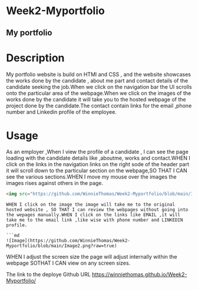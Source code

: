 # Week2-Myportfolio
## My portfolio 

# Description
My portfolio website is build on HTMl and CSS , and the website showcases the works done by the candidate , about me part and contact details of the candidate seeking the job.When we click on the navigation bar the UI scrolls onto the particular area of the webpage.When we click on the images of the works done by the candidate it will take you to the hosted webpage of the project done by the candidate.The contact contain links for the email ,phone number and Linkedin profile of the employee.

# Usage

As an employer ,When I view the profile of a candidate , I can see the page loading with the candidate details like ,aboutme, works and contact.WHEN I click on the links in the navigation links on the right sode of the header part it will scroll down to the particular section on the webpage,SO THAT I CAN see the various sections.WHEN I move my mouse over the images the images rises against others in the page.

```md
<img src="https://github.com/WinnieThomas/Week2-Myportfolio/blob/main/Image1.png?raw=true">
```
```
WHEN I click on the image the image will take me to the original hosted website , SO THAT I can review the webpages without going into the wepages manually.WHEN I click on the links like EMAIL ,it will take me to the email link ,like wise with phone number and LINKEDIN profile.

```md
![Image](https://github.com/WinnieThomas/Week2-Myportfolio/blob/main/Image2.png?raw=true)
```
WHEN I adjust the screen size the page will adjust internally within the webpage SOTHAT I CAN view on any screen sizes.

The link to the deploye Github URL
 https://winniethomas.github.io/Week2-Myportfolio/
